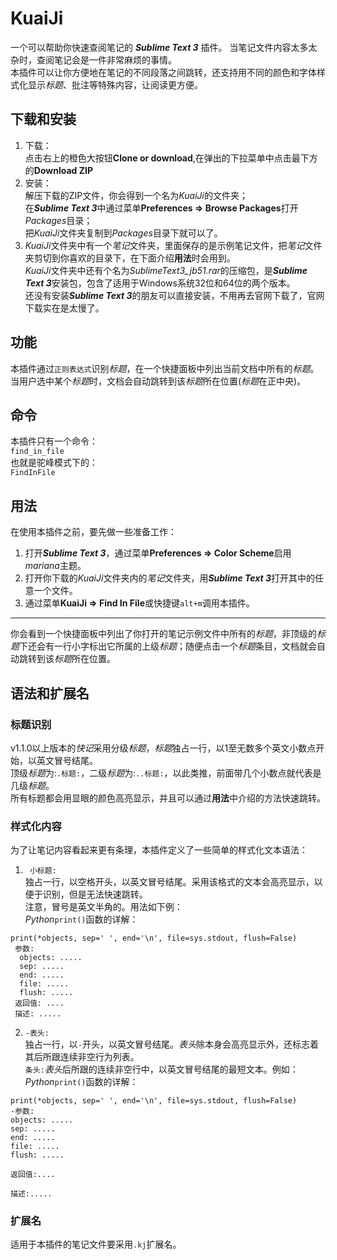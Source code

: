 # KuaiJi
一个可以帮助你快速查阅笔记的 ***Sublime Text 3*** 插件。
当笔记文件内容太多太杂时，查阅笔记会是一件非常麻烦的事情。  
本插件可以让你方便地在笔记的不同段落之间跳转，还支持用不同的颜色和字体样式化显示*标题*、批注等特殊内容，让阅读更方便。


## 下载和安装
1. 下载：  
点击右上的橙色大按钮**Clone or download**,在弹出的下拉菜单中点击最下方的**Download ZIP**
2. 安装：  
解压下载的ZIP文件，你会得到一个名为*KuaiJi*的文件夹；  
在***Sublime Text 3***中通过菜单**Preferences => Browse Packages**打开*Packages*目录；  
把*KuaiJi*文件夹复制到*Packages*目录下就可以了。
3. *KuaiJi*文件夹中有一个*笔记*文件夹，里面保存的是示例笔记文件，把*笔记*文件夹剪切到你喜欢的目录下，在下面介绍**用法**时会用到。  
*KuaiJi*文件夹中还有个名为*SublimeText3_jb51.rar*的压缩包，是***Sublime Text 3***安装包，包含了适用于Windows系统32位和64位的两个版本。  
还没有安装***Sublime Text 3***的朋友可以直接安装，不用再去官网下载了，官网下载实在是太慢了。

## 功能
本插件通过`正则表达式`识别*标题*，在一个快捷面板中列出当前文档中所有的*标题*。当用户选中某个*标题*时，文档会自动跳转到该*标题*所在位置(*标题*在正中央)。


## 命令
本插件只有一个命令：  
`find_in_file`  
也就是驼峰模式下的：  
`FindInFile`  


## 用法
在使用本插件之前，要先做一些准备工作：  
1. 打开***Sublime Text 3***，通过菜单**Preferences => Color Scheme**启用*mariana*主题。  
2. 打开你下载的*KuaiJi*文件夹内的*笔记*文件夹，用***Sublime Text 3***打开其中的任意一个文件。  
3. 通过菜单**KuaiJi => Find In File**或快捷键`alt+m`调用本插件。  
-----
你会看到一个快捷面板中列出了你打开的笔记示例文件中所有的*标题*，非顶级的*标题*下还会有一行小字标出它所属的上级*标题*；随便点击一个*标题*条目，文档就会自动跳转到该*标题*所在位置。


## 语法和扩展名
### 标题识别
v1.1.0以上版本的*快记*采用分级*标题*，*标题*独占一行，以1至无数多个英文小数点开始，以英文冒号结尾。  
顶级*标题*为:`.标题:`，二级*标题*为:`..标题:`，以此类推，前面带几个小数点就代表是几级*标题*。  
所有标题都会用显眼的颜色高亮显示，并且可以通过**用法**中介绍的方法快速跳转。  


### 样式化内容
为了让笔记内容看起来更有条理，本插件定义了一些简单的样式化文本语法：  
1. ` 小标题:`  
独占一行，以空格开头，以英文冒号结尾。采用该格式的文本会高亮显示，以便于识别，但是无法快速跳转。  
注意，冒号是英文半角的。用法如下例：  
*Python*`print()`函数的详解：  
```
print(*objects, sep=' ', end='\n', file=sys.stdout, flush=False)
 参数:
  objects: .....
  sep: .....
  end: .....
  file: .....
  flush: .....
 返回值: ....
 描述: .....
```
2. `-表头:`  
独占一行，以`-`开头，以英文冒号结尾。*表头*除本身会高亮显示外，还标志着其后所跟连续非空行为列表。  
`条头:`*表头*后所跟的连续非空行中，以英文冒号结尾的最短文本。例如：
*Python*`print()`函数的详解：  
```
print(*objects, sep=' ', end='\n', file=sys.stdout, flush=False)
-参数:
objects: .....
sep: .....
end: .....
file: .....
flush: .....

返回值:....

描述:.....
```


### 扩展名
适用于本插件的笔记文件要采用`.kj`扩展名。
